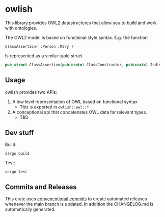 # owlish

This library provides OWL2 datastructures that allow you to build and work with ontologies.

The OWL2 model is based on functional style syntax. E.g. the function

```
ClassAssertion( :Person :Mary )
```

Is represented as a similar tuple struct

```rust
pub struct ClassAssertion(pub(crate) ClassConstructor, pub(crate) IndividualIRI);
```

## Usage

owlish provides two APIs:

1. A low level representation of OWL based on functional syntax
   - This is exported in `owlish::owl::*`
2. A conceptional api that concatenates OWL data for relevant types.
   - TBD

## Dev stuff

Build:

```
cargo build
```

Test:

```
cargo test
```

## Commits and Releases

This crate uses [convenentional commits](https://www.conventionalcommits.org/en/v1.0.0/) to create automated releases whenever the main branch is updated. In addition the CHANGELOG.md is automatically generated.
